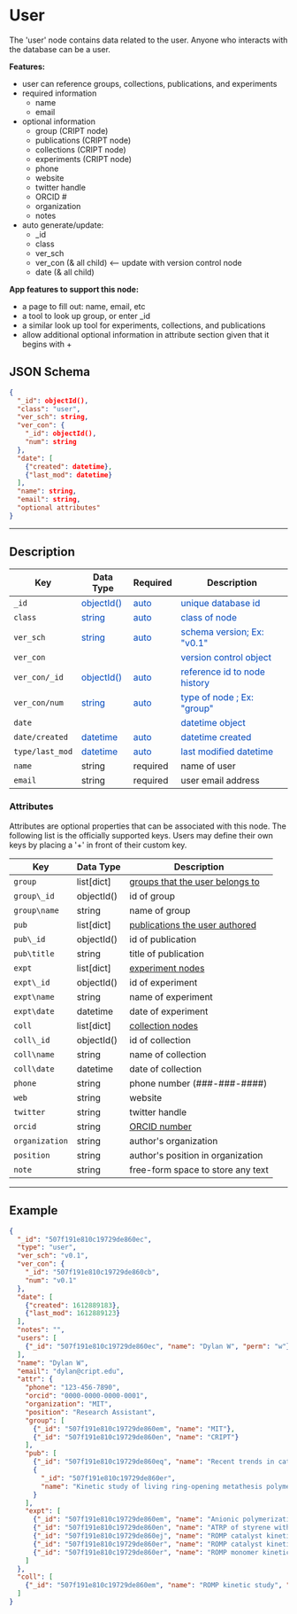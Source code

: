 # User

The 'user' node contains data related to the user. Anyone who interacts with the database can be a user.

**Features:**

* user can reference groups, collections, publications, and experiments
* required information
    * name
    * email
* optional information
    * group (CRIPT node)
    * publications (CRIPT node)
    * collections (CRIPT node)
    * experiments (CRIPT node)
    * phone
    * website
    * twitter handle
    * ORCID #
    * organization
    * notes
* auto generate/update:
    * _id
    * class
    * ver_sch
    * ver_con (& all child) <-- update with version control node
    * date (& all child)

**App features to support this node:**

* a page to fill out: name, email, etc
* a tool to look up group, or enter _id
* a similar look up tool for experiments, collections, and publications
* allow additional optional information in attribute section given that it begins with +

## JSON Schema

```json
{
  "_id": objectId(),
  "class": "user",
  "ver_sch": string,
  "ver_con": {
    "_id": objectId(),
    "num": string
  },
  "date": [
    {"created": datetime},
    {"last_mod": datetime}
  ],
  "name": string,
  "email": string,
  "optional attributes"
}
```

---

## Description

Key             |Data Type     |Required  |Description
-------------   |---------     |------    |----
`_id`                 |<span style="color:rgb(0, 72, 189)"> objectId() </span>   | <span style="color:rgb(0, 72, 189)">  auto  </span> | <span style="color:rgb(0, 72, 189)">  unique database id  </span>
`class`               |<span style="color:rgb(0, 72, 189)">  string  </span>     | <span style="color:rgb(0, 72, 189)">  auto  </span> | <span style="color:rgb(0, 72, 189)">  class of node  </span>
`ver_sch`             |<span style="color:rgb(0, 72, 189)">  string  </span>     | <span style="color:rgb(0, 72, 189)">  auto  </span> | <span style="color:rgb(0, 72, 189)">  schema version; Ex: "v0.1"  </span>
`ver_con`             |                                                          |                                                     | <span style="color:rgb(0, 72, 189)">  version control object  </span>
`ver_con/_id`         |<span style="color:rgb(0, 72, 189)">  objectId()  </span> | <span style="color:rgb(0, 72, 189)">  auto  </span> | <span style="color:rgb(0, 72, 189)">  reference id to node history  </span>
`ver_con/num`         |<span style="color:rgb(0, 72, 189)">  string  </span>     | <span style="color:rgb(0, 72, 189)">auto  </span>   | <span style="color:rgb(0, 72, 189)">  type of node ; Ex: "group"  </span>
`date`                |                                                          |                                                     | <span style="color:rgb(0, 72, 189)">  datetime object  </span>
`date/created`        |<span style="color:rgb(0, 72, 189)">  datetime  </span>   | <span style="color:rgb(0, 72, 189)">auto  </span>   | <span style="color:rgb(0, 72, 189)">  datetime created  </span>
`type/last_mod`       |<span style="color:rgb(0, 72, 189)">  datetime  </span>   | <span style="color:rgb(0, 72, 189)">auto  </span>   | <span style="color:rgb(0, 72, 189)">  last modified datetime  </span>
`name`                | string        | required      | name of user
`email`               | string        | required      | user email address


### Attributes

Attributes are optional properties that can be associated with this node. The following list is the officially supported
keys. Users may define their own keys by placing a '+' in front of their custom key.

Key                   | Data Type      | Description
-------------         |---------       |----
`group`               | list[dict]     | [groups that the user belongs to](../data-models/Groups.md)
`group\_id`           | objectId()     | id of group
`group\name`          | string         | name of group
`pub`                 | list[dict]     | [publications the user authored](../data-models/Publications.md)
`pub\_id`             | objectId()     | id of publication
`pub\title`           | string         | title of publication
`expt`                | list[dict]     | [experiment nodes](../data-models/Experiments.md)
`expt\_id`            | objectId()     | id of experiment
`expt\name`           | string         | name of experiment
`expt\date`           | datetime       | date of experiment
`coll`                | list[dict]     | [collection nodes](../data-models/Collections.md)
`coll\_id`            | objectId()     | id of collection
`coll\name`           | string         | name of collection
`coll\date`           | datetime       | date of collection
`phone`               | string         | phone number (###-###-####)
`web`                 | string         | website
`twitter`             | string         | twitter handle
`orcid`               | string         | [ORCID number](https://orcid.org/)
`organization`        | string         | author's organization
`position`            | string         | author's position in organization
`note`                | string         | free-form space to store any text

---

## Example

```json
{
  "_id": "507f191e810c19729de860ec",
  "type": "user",
  "ver_sch": "v0.1",
  "ver_con": {
    "_id": "507f191e810c19729de860cb",
    "num": "v0.1"
  },
  "date": [
    {"created": 1612889183},
    {"last_mod": 1612889123}
  ],
  "notes": "",
  "users": [
    {"_id": "507f191e810c19729de860ec", "name": "Dylan W", "perm": "w"}
  ],
  "name": "Dylan W",
  "email": "dylan@cript.edu",
  "attr": {
    "phone": "123-456-7890",
    "orcid": "0000-0000-0000-0001",
    "organization": "MIT",
    "position": "Research Assistant",
    "group": [
      {"_id": "507f191e810c19729de860em", "name": "MIT"},
      {"_id": "507f191e810c19729de860en", "name": "CRIPT"}
    ],
    "pub": [
      {"_id": "507f191e810c19729de860eq", "name": "Recent trends in catalytic polymerizations"},
      {
        "_id": "507f191e810c19729de860er",
        "name": "Kinetic study of living ring-opening metathesis polymerization with third-generation Grubbs catalysts"
      }
    ],
    "expt": [
      {"_id": "507f191e810c19729de860em", "name": "Anionic polymerization", "date": 1612886423},
      {"_id": "507f191e810c19729de860en", "name": "ATRP of styrene with CuCl", "date": 1612886423},
      {"_id": "507f191e810c19729de860ej", "name": "ROMP catalyst kinetics low conc", "date": 1612886423},
      {"_id": "507f191e810c19729de860er", "name": "ROMP catalyst kinetics high conc", "date": 1612886426},
      {"_id": "507f191e810c19729de860er", "name": "ROMP monomer kinetics", "date": 1612886426}
    ]
  },
  "coll": [
    {"_id": "507f191e810c19729de860em", "name": "ROMP kinetic study", "date": 1612886423, "num_expt": 3}
  ]
}
```

